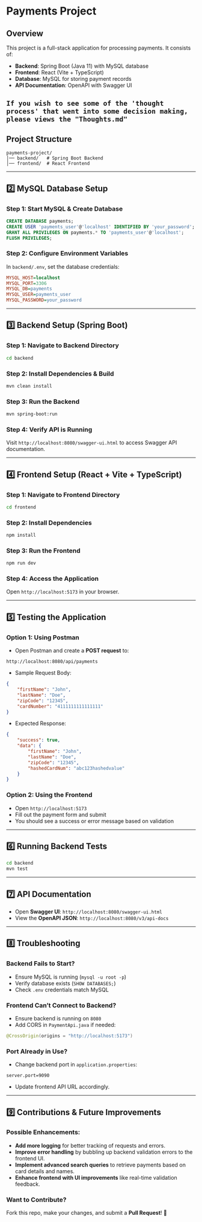 # Payments Project

## Overview
This project is a full-stack application for processing payments. It consists of:
- **Backend**: Spring Boot (Java 11) with MySQL database
- **Frontend**: React (Vite + TypeScript)
- **Database**: MySQL for storing payment records
- **API Documentation**: OpenAPI with Swagger UI

`If you wish to see some of the 'thought process' that went into some decision making, please views the "Thoughts.md"`
---

## **Project Structure**
```
payments-project/
│── backend/   # Spring Boot Backend
│── frontend/  # React Frontend
```

---

## **2️⃣ MySQL Database Setup**

### **Step 1: Start MySQL & Create Database**
```sql
CREATE DATABASE payments;
CREATE USER 'payments_user'@'localhost' IDENTIFIED BY 'your_password';
GRANT ALL PRIVILEGES ON payments.* TO 'payments_user'@'localhost';
FLUSH PRIVILEGES;
```

### **Step 2: Configure Environment Variables**
In `backend/.env`, set the database credentials:
```ini
MYSQL_HOST=localhost
MYSQL_PORT=3306
MYSQL_DB=payments
MYSQL_USER=payments_user
MYSQL_PASSWORD=your_password
```

---

## **3️⃣ Backend Setup (Spring Boot)**

### **Step 1: Navigate to Backend Directory**
```sh
cd backend
```

### **Step 2: Install Dependencies & Build**
```sh
mvn clean install
```

### **Step 3: Run the Backend**
```sh
mvn spring-boot:run
```

### **Step 4: Verify API is Running**
Visit `http://localhost:8080/swagger-ui.html` to access Swagger API documentation.

---

## **4️⃣ Frontend Setup (React + Vite + TypeScript)**

### **Step 1: Navigate to Frontend Directory**
```sh
cd frontend
```

### **Step 2: Install Dependencies**
```sh
npm install
```

### **Step 3: Run the Frontend**
```sh
npm run dev
```

### **Step 4: Access the Application**
Open `http://localhost:5173` in your browser.

---

## **5️⃣ Testing the Application**

### **Option 1: Using Postman**
- Open Postman and create a **POST request** to:
```
http://localhost:8080/api/payments
```
- Sample Request Body:
```json
{
    "firstName": "John",
    "lastName": "Doe",
    "zipCode": "12345",
    "cardNumber": "4111111111111111"
}
```
- Expected Response:
```json
{
    "success": true,
    "data": {
        "firstName": "John",
        "lastName": "Doe",
        "zipCode": "12345",
        "hashedCardNum": "abc123hashedvalue"
    }
}
```

### **Option 2: Using the Frontend**
- Open `http://localhost:5173`
- Fill out the payment form and submit
- You should see a success or error message based on validation

---

## **6️⃣ Running Backend Tests**
```sh
cd backend
mvn test
```

---

## **7️⃣ API Documentation**
- Open **Swagger UI**: `http://localhost:8080/swagger-ui.html`
- View the **OpenAPI JSON**: `http://localhost:8080/v3/api-docs`

---

## **8️⃣ Troubleshooting**
### **Backend Fails to Start?**
- Ensure MySQL is running (`mysql -u root -p`)
- Verify database exists (`SHOW DATABASES;`)
- Check `.env` credentials match MySQL

### **Frontend Can’t Connect to Backend?**
- Ensure backend is running on `8080`
- Add CORS in `PaymentApi.java` if needed:
```java
@CrossOrigin(origins = "http://localhost:5173")
```

### **Port Already in Use?**
- Change backend port in `application.properties`:
```properties
server.port=9090
```
- Update frontend API URL accordingly.

---

## **9️⃣ Contributions & Future Improvements**
### **Possible Enhancements:**
- **Add more logging** for better tracking of requests and errors.
- **Improve error handling** by bubbling up backend validation errors to the frontend UI.
- **Implement advanced search queries** to retrieve payments based on card details and names.
- **Enhance frontend with UI improvements** like real-time validation feedback.

### **Want to Contribute?**
Fork this repo, make your changes, and submit a **Pull Request**! 🚀
